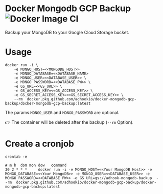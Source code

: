 # Docker Mongodb GCP Backup ![Docker Image CI](https://github.com/adhookio/docker-mongodb-gcp-backup/workflows/Docker%20Image%20CI/badge.svg?branch=master)

Backup your MongoDB to your Google Cloud Storage bucket.

# Usage

    docker run -i \
        -e MONGO_HOST=<<MONGODB_HOST>>
        -e MONGO_DATABASE=<<DATABASE_NAME> 
        -e MONGO_USER=<<DATABASE_USER>> \
        -e MONGO_PASSWORD=<<DATABASE_PW>> \ 
        -e GS_URL=<<GS_URL>> \  
        -e GS_ACCESS_KEY=<<GS_ACCESS_KEY>> \
        -e GS_SECRET_ACCESS_KEY=<<GS_SECRET_ACCESS_KEY>> \
        --rm  docker.pkg.github.com/adhookio/docker-mongodb-gcp-backup/docker-mongodb-gcp-backup:latest

The params ```MONGO_USER``` and ```MONGO_PASSWORD``` are optional.

👉 The container will be deleted after the backup (`--rm` Option).

# Create a cronjob

    crontab -e 

    # m h  dom mon dow   command
    30 2 * * *     docker run -i -e MONGO_HOST=<<Your MongoDB Host>> -e MONGO_DATABASE=<<Your MongoDB>> -e MONGO_USER=<<DATABASE_USER>> -e MONGO_PASSWORD=<<DATABASE_PW>> -e GS_URL=gs://adhook-mongodb-backup  --rm  docker.pkg.github.com/adhookio/docker-mongodb-gcp-backup/docker-mongodb-gcp-backup:latest


    
